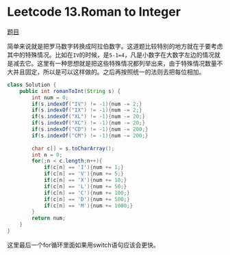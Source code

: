 # Leetcode 13.Roman to Integer

[题目](https://leetcode.com/problems/roman-to-integer/)

简单来说就是把罗马数字转换成阿拉伯数字。这道题比较特别的地方就在于要考虑其中的特殊情况。比如在`IV`的时候，是`5-1=4`，凡是小数字在大数字左边的情况就是减去它。这里有一种思想就是把这些特殊情况都列举出来，由于特殊情况数量不大并且固定，所以是可以这样做的。之后再按照统一的法则去把每位相加。

```java
class Solution {
    public int romanToInt(String s) {
        int num = 0;
        if(s.indexOf("IV") != -1){num -= 2;}
        if(s.indexOf("IX") != -1){num -= 2;}
        if(s.indexOf("XL") != -1){num -= 20;}
        if(s.indexOf("XC") != -1){num -= 20;}
        if(s.indexOf("CD") != -1){num -= 200;}
        if(s.indexOf("CM") != -1){num -= 200;}
        
        char c[] = s.toCharArray();
        int n = 0;
        for(;n < c.length;n++){
            if(c[n] == 'I'){num += 1;}
            if(c[n] == 'V'){num += 5;}
            if(c[n] == 'X'){num += 10;}
            if(c[n] == 'L'){num += 50;}
            if(c[n] == 'C'){num += 100;}
            if(c[n] == 'D'){num += 500;}
            if(c[n] == 'M'){num += 1000;}
        }
        return num;
    }
}
```

这里最后一个for循环里面如果用switch语句应该会更快。